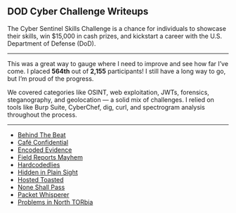 ## DOD Cyber Challenge Writeups

The Cyber Sentinel Skills Challenge is a chance for individuals to showcase their skills, win $15,000 in cash prizes, and kickstart a career with the U.S. Department of Defense (DoD).

_________________________________________________________________________________________________

This was a great way to gauge where I need to improve and see how far I’ve come. I placed **564th** out of **2,155** participants! I still have a long way to go, but I’m proud of the progress.

We covered categories like OSINT, web exploitation, JWTs, forensics, steganography, and geolocation — a solid mix of challenges. I relied on tools like Burp Suite, CyberChef, dig, curl, and spectrogram analysis throughout the process.

_________________________________________________________________________________________________

- [Behind The Beat](writeups/Behind-the-beat/index.md)
- [Café Confidential](dod-cyber-challenge/writeups/Café-Confidential/index.md)
- [Encoded Evidence](dod-cyber-challenge/writeups/Encoded-Evidence/index.md)
- [Field Reports Mayhem](dod-cyber-challenge/writeups/Field-Reports-Mayhem/index.md)
- [Hardcodedlies](dod-cyber-challenge/writeups/Hardcodedlies/index.md)
- [Hidden in Plain Sight](dod-cyber-challenge/writeups/Hidden-in-plain-sight/index.md)
- [Hosted Toasted](dod-cyber-challenge/writeups/Hosted-Toasted/index.md)
- [None Shall Pass](dod-cyber-challenge/writeups/None-Shall-Pass/index.md)
- [Packet Whisperer](dod-cyber-challenge/writeups/Packet-Whisperer/index.md)
- [Problems in North TORbia](dod-cyber-challenge/writeups/Problems-in-North-TORbia/index.md)
